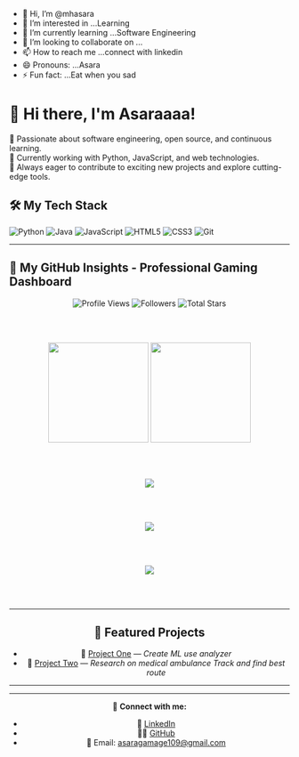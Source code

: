 - 👋 Hi, I’m @mhasara
- 👀 I’m interested in ...Learning
- 🌱 I’m currently learning ...Software Engineering
- 💞️ I’m looking to collaborate on ...
- 📫 How to reach me ...connect with linkedin
- 😄 Pronouns: ...Asara
- ⚡ Fun fact: ...Eat when you sad 

<!---
mhasara/mhasara is a ✨ special ✨ repository because its `README.md` (this file) appears on your GitHub profile.
You can click the Preview link to take a look at your changes.
--->

# 👋 Hi there, I'm Asaraaaa!

🚀 Passionate about software engineering, open source, and continuous learning.  
🌱 Currently working with Python, JavaScript, and web technologies.  
🎯 Always eager to contribute to exciting new projects and explore cutting-edge tools.


## 🛠 My Tech Stack
![Python](https://img.shields.io/badge/-Python-05122A?style=flat&logo=python)
![Java](https://img.shields.io/badge/-Java-05122A?style=flat&logo=java)
![JavaScript](https://img.shields.io/badge/-JavaScript-05122A?style=flat&logo=javascript)
![HTML5](https://img.shields.io/badge/-HTML5-05122A?style=flat&logo=html5)
![CSS3](https://img.shields.io/badge/-CSS3-05122A?style=flat&logo=css3)
![Git](https://img.shields.io/badge/-Git-05122A?style=flat&logo=git)

---

## 🚀 My GitHub Insights - Professional Gaming Dashboard

<div align="center">
  
  <!-- Live Stats Counter with Gaming Theme -->
  <img src="https://komarev.com/ghpvc/?username=mhasara&label=Profile+Views&color=0e75b6&style=flat&labelColor=000000" alt="Profile Views"/>
  <img src="https://img.shields.io/github/followers/mhasara?label=Followers&style=flat&color=0e75b6&labelColor=000000" alt="Followers"/>
  <img src="https://img.shields.io/github/stars/mhasara?affiliations=OWNER%2CCOLLABORATOR&label=Total%20Stars&style=flat&color=0e75b6&labelColor=000000" alt="Total Stars"/>
  
  <br><br>
  
  <!-- Enhanced GitHub Stats with Professional Gaming Look -->
  <img height="180em" src="https://github-readme-stats.vercel.app/api?username=mhasara&show_icons=true&theme=tokyonight&include_all_commits=true&count_private=true&hide_border=true&border_radius=10&bg_color=0D1117&title_color=58A6FF&text_color=C9D1D9&icon_color=79C0FF"/>
  
  <img height="180em" src="https://github-readme-stats.vercel.app/api/top-langs/?username=mhasara&layout=compact&theme=tokyonight&hide_border=true&border_radius=10&bg_color=0D1117&title_color=58A6FF&text_color=C9D1D9&langs_count=8"/>
  
  <br><br>
  
  <!-- GitHub Streak Stats - Auto Updates Daily -->
  <img src="https://streak-stats.demolab.com?user=mhasara&theme=tokyonight-duo&hide_border=true&border_radius=10&date_format=M%20j%5B%2C%20Y%5D&background=0D1117&stroke=58A6FF&ring=79C0FF&fire=FF7B72&currStreakLabel=58A6FF&sideNums=C9D1D9&currStreakNum=79C0FF&sideLabels=C9D1D9"/>
  
  <br><br>
  
  <!-- Activity Graph - Updates in Real-time -->
  <img src="https://github-readme-activity-graph.vercel.app/graph?username=mhasara&theme=github-compact&bg_color=0D1117&color=79C0FF&line=58A6FF&point=FF7B72&area=true&hide_border=true&radius=10"/>
  
  <br><br>
  
  <!-- GitHub Trophies - Updates with Achievements -->
  <img src="https://github-profile-trophy.vercel.app/?username=mhasara&theme=onestar&no-frame=true&no-bg=true&margin-w=4&row=2&column=4&title=Stars,Followers,Commits,Repositories,PullRequest,Issues"/>
  
  <br><br>
  


---


## 🌟 Featured Projects
- 🔧 [Project One]() — *Create ML use analyzer*
- 🚀 [Project Two]() — *Research on medical ambulance Track and find best route*

---





---

🔗 **Connect with me:**

- 💼 [LinkedIn](https://www.linkedin.com/in/m-h-asara-60a5362a6)
- 🧑‍💻 [GitHub](https://github.com/mhasara)
- 📧 Email: asaragamage109@gmail.com
